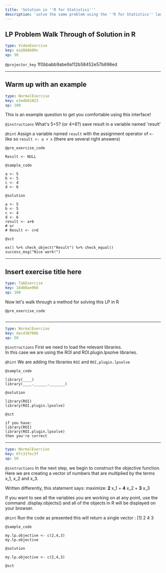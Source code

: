 ```yaml
---
title: 'Solution in ''R for Statistics'''
description: 'solve the same problem using the ''R for Statistics'' language.'
---
```


## LP Problem Walk Through of Solution in R

```yaml
type: VideoExercise
key: ea2868609c
xp: 50
```

`@projector_key`
1f0bbabb9abe9a112b58452e57b698ed

---

## Warm up with an example

```yaml
type: NormalExercise
key: e3edb61823
xp: 100
```

This is an example question to get you comfortable using this interface!

`@instructions`
What's 5+5?              (or 4+6?)	save result in a variable named 'result'

`@hint`
Assign a variable named ``` result ``` with the assignment operator of ``` <- ``` like so ``` result <- a + x ``` (there are several right answers)

`@pre_exercise_code`
```{r}
Result <- NULL
```

`@sample_code`
```{r}
a <- 5
b <- 5
c <- 4
d <- 6
```

`@solution`
```{r}
a <- 5
b <- 5
c <- 4
d <- 6
result <- a+b
# or 
# Result <- c+d
```

`@sct`
```{r}
ex() %>% check_object("Result") %>% check_equal()
success_msg("Nice work!")
```

---

## Insert exercise title here

```yaml
type: TabExercise
key: 16d08ae966
xp: 100
```

Now let's walk through a method for solving this LP in R

`@pre_exercise_code`
```{r}

```

***

```yaml
type: NormalExercise
key: dac438708b
xp: 50
```

`@instructions`
First we need to load the relevant libraries.  
In this case we are using the ROI and ROI.plugin.lpsolve libraries.

`@hint`
We are adding the libraries ```ROI``` and ```ROI,plugin.lpsolve```

`@sample_code`
```{r}
library(____)
library(____.______._______)

```

`@solution`
```{r}
library(ROI)
library(ROI.plugin.lpsolve)
```

`@sct`
```{r}
if you have:
library(ROI)
library(ROI.plugin.lpsolve)
then you're correct
```

***

```yaml
type: NormalExercise
key: 6fc31fec3f
xp: 50
```

`@instructions`
In the next step, we begin to construct the objective function.  Here we are creating a vector of numbers that are multiplied by the terms x_1, x_2 and x_3.

Written differently, this statement says: maximize: **2** x_1 + **4** x_2 + **3** x_3

If you want to see all the variables you are working on at any point, use the command .display.objects() and all of the objects in R will be displayed on your browser.

`@hint`
Run the code as presented
this will return a single vector :
[1] 2 4 3

`@sample_code`
```{r}
my.lp.objective <- c(2,4,3)
my.lp.objective
```

`@solution`
```{r}
my.lp.objective <- c(2,4,3)
```

`@sct`
```{r}

```
